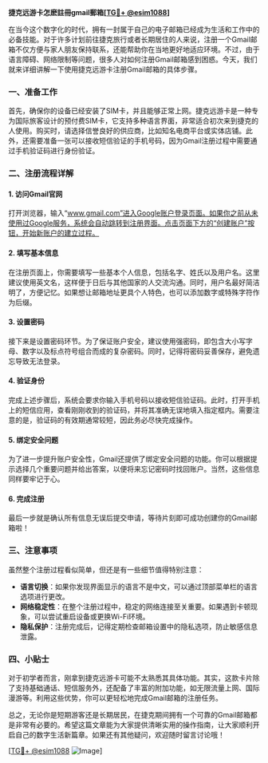 **捷克远游卡怎麽註冊gmail郵箱[[TG💪+ @esim1088](https://t.me/s/esim1088)]**

在当今这个数字化的时代，拥有一封属于自己的电子邮箱已经成为生活和工作中的必备技能。对于许多计划前往捷克旅行或者长期居住的人来说，注册一个Gmail邮箱不仅方便与家人朋友保持联系，还能帮助你在当地更好地适应环境。不过，由于语言障碍、网络限制等问题，很多人对如何注册Gmail邮箱感到困惑。今天，我们就来详细讲解一下使用捷克远游卡注册Gmail邮箱的具体步骤。

### 一、准备工作

首先，确保你的设备已经安装了SIM卡，并且能够正常上网。捷克远游卡是一种专为国际旅客设计的预付费SIM卡，它支持多种语言界面，非常适合初次来到捷克的人使用。购买时，请选择信誉良好的供应商，比如知名电商平台或实体店铺。此外，还需要准备一张可以接收短信验证的手机号码，因为Gmail注册过程中需要通过手机验证码进行身份验证。

### 二、注册流程详解

#### 1. 访问Gmail官网

打开浏览器，输入“www.gmail.com”进入Google账户登录页面。如果你之前从未使用过Google服务，系统会自动跳转到注册界面。点击页面下方的“创建账户”按钮，开始新账户的建立过程。

#### 2. 填写基本信息

在注册页面上，你需要填写一些基本个人信息，包括名字、姓氏以及用户名。这里建议使用英文名，这样便于日后与其他国家的人交流沟通。同时，用户名最好简洁明了，方便记忆。如果想让邮箱地址更具个人特色，也可以添加数字或特殊字符作为后缀。

#### 3. 设置密码

接下来是设置密码环节。为了保证账户安全，建议使用强密码，即包含大小写字母、数字以及标点符号组合而成的复杂密码。同时，记得将密码妥善保存，避免遗忘导致无法登录。

#### 4. 验证身份

完成上述步骤后，系统会要求你输入手机号码以接收短信验证码。此时，打开手机上的短信应用，查看刚刚收到的验证码，并将其准确无误地填入指定框内。需要注意的是，验证码的有效期通常较短，因此务必尽快完成操作。

#### 5. 绑定安全问题

为了进一步提升账户安全性，Gmail还提供了绑定安全问题的功能。你可以根据提示选择几个重要问题并给出答案，以便将来忘记密码时找回账户。当然，这些信息同样要牢记于心。

#### 6. 完成注册

最后一步就是确认所有信息无误后提交申请，等待片刻即可成功创建你的Gmail邮箱啦！

### 三、注意事项

虽然整个注册过程看似简单，但还是有一些细节值得特别注意：

- **语言切换**：如果你发现界面显示的语言不是中文，可以通过顶部菜单栏的语言选项进行更改。
- **网络稳定性**：在整个注册过程中，稳定的网络连接至关重要。如果遇到卡顿现象，可以尝试重启设备或更换Wi-Fi环境。
- **隐私保护**：注册完成后，记得定期检查邮箱设置中的隐私选项，防止敏感信息泄露。

### 四、小贴士

对于初学者而言，刚拿到捷克远游卡可能不太熟悉其具体功能。其实，这款卡片除了支持基础通话、短信服务外，还配备了丰富的附加功能，如无限流量上网、国际漫游等。利用这些优势，你可以更轻松地完成Gmail邮箱的注册任务。

总之，无论你是短期游客还是长期居民，在捷克期间拥有一个可靠的Gmail邮箱都是非常有必要的。希望这篇文章能为大家提供清晰实用的操作指南，让大家顺利开启自己的数字生活新篇章。如果还有其他疑问，欢迎随时留言讨论哦！

[[TG💪+ @esim1088](https://t.me/s/esim1088) ![Image](https://i.postimg.cc/4NQfJmqS/Snipaste-2025-05-13-00-14-12.png)]